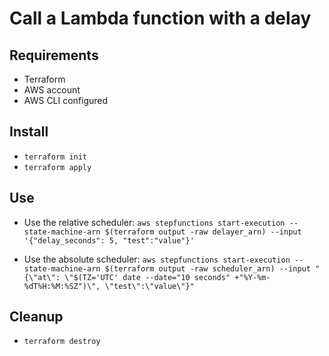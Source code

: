 # Call a Lambda function with a delay

## Requirements

* Terraform
* AWS account
* AWS CLI configured

## Install

* ```terraform init```
* ```terraform apply```

## Use

* Use the relative scheduler: ```aws stepfunctions start-execution --state-machine-arn $(terraform output -raw delayer_arn) --input '{"delay_seconds": 5, "test":"value"}'```

* Use the absolute scheduler: ```aws stepfunctions start-execution --state-machine-arn $(terraform output -raw scheduler_arn) --input "{\"at\": \"$(TZ='UTC' date --date="10 seconds" +"%Y-%m-%dT%H:%M:%SZ")\", \"test\":\"value\"}"```

## Cleanup

* ```terraform destroy```
